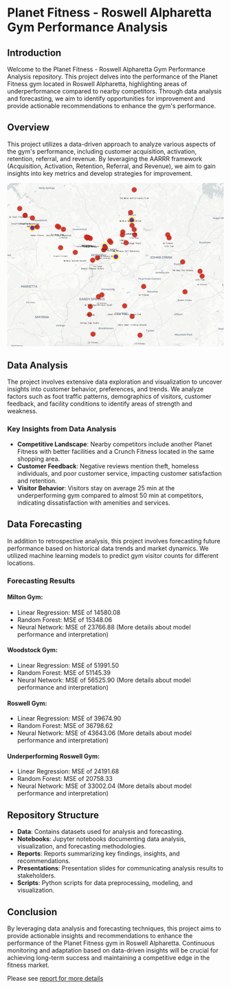 # Planet Fitness - Roswell Alpharetta Gym Performance Analysis

## Introduction
Welcome to the Planet Fitness - Roswell Alpharetta Gym Performance Analysis repository. This project delves into the performance of the Planet Fitness gym located in Roswell Alpharetta, highlighting areas of underperformance compared to nearby competitors. Through data analysis and forecasting, we aim to identify opportunities for improvement and provide actionable recommendations to enhance the gym's performance.

## Overview
This project utilizes a data-driven approach to analyze various aspects of the gym's performance, including customer acquisition, activation, retention, referral, and revenue. By leveraging the AARRR framework (Acquisition, Activation, Retention, Referral, and Revenue), we aim to gain insights into key metrics and develop strategies for improvement.

![Map of the locations of the gyms](/images/gym-locations.png)

## Data Analysis
The project involves extensive data exploration and visualization to uncover insights into customer behavior, preferences, and trends. We analyze factors such as foot traffic patterns, demographics of visitors, customer feedback, and facility conditions to identify areas of strength and weakness.

### Key Insights from Data Analysis
- **Competitive Landscape**: Nearby competitors include another Planet Fitness with better facilities and a Crunch Fitness located in the same shopping area.
- **Customer Feedback**: Negative reviews mention theft, homeless individuals, and poor customer service, impacting customer satisfaction and retention.
- **Visitor Behavior**: Visitors stay on average 25 min at the underperforming gym compared to almost 50 min at competitors, indicating dissatisfaction with amenities and services.

## Data Forecasting
In addition to retrospective analysis, this project involves forecasting future performance based on historical data trends and market dynamics. We utilized machine learning models to predict gym visitor counts for different locations.

### Forecasting Results
#### Milton Gym:
- Linear Regression: MSE of 14580.08
- Random Forest: MSE of 15348.06
- Neural Network: MSE of 23766.88
(More details about model performance and interpretation)

#### Woodstock Gym:
- Linear Regression: MSE of 51991.50
- Random Forest: MSE of 51145.39
- Neural Network: MSE of 56525.90
(More details about model performance and interpretation)

#### Roswell Gym:
- Linear Regression: MSE of 39674.90
- Random Forest: MSE of 36798.62
- Neural Network: MSE of 43643.06
(More details about model performance and interpretation)

#### Underperforming Roswell Gym:
- Linear Regression: MSE of 24191.68
- Random Forest: MSE of 20758.33
- Neural Network: MSE of 33002.04
(More details about model performance and interpretation)

## Repository Structure
- **Data**: Contains datasets used for analysis and forecasting.
- **Notebooks**: Jupyter notebooks documenting data analysis, visualization, and forecasting methodologies.
- **Reports**: Reports summarizing key findings, insights, and recommendations.
- **Presentations**: Presentation slides for communicating analysis results to stakeholders.
- **Scripts**: Python scripts for data preprocessing, modeling, and visualization.

## Conclusion
By leveraging data analysis and forecasting techniques, this project aims to provide actionable insights and recommendations to enhance the performance of the Planet Fitness gym in Roswell Alpharetta. Continuous monitoring and adaptation based on data-driven insights will be crucial for achieving long-term success and maintaining a competitive edge in the fitness market.

Please see [report for more details](https://github.com/MappingKat/UnderperformingGym/blob/master/report.md)